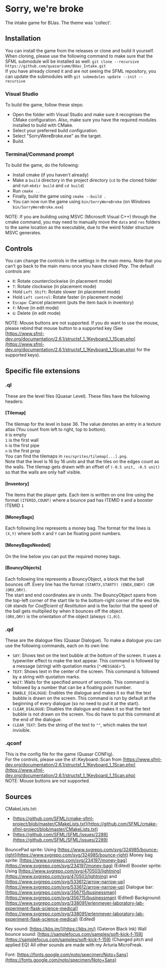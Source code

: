 # Sorry, we're broke
The intake game for BUas. The theme was 'collect'.

## Installation
You can install the game from the releases or clone and build it yourself.
When cloning, please use the following command to make sure that the SFML submodule will be installed as well: `git clone --recursive https://github.com/quasariumm/BUas_Intake.git`  
If you have already cloned it and are not seeing the SFML repository, you can update the submodules with `git submodules update --init --recursive`  

### Visual Studio
To build the game, follow these steps:
- Open the folder with Visual Studio and make sure it recognises the CMake configuration. Also, make sure you have the required modules installed to build with CMake.
- Select your preferred build configuration.
- Select "SorryWereBroke.exe" as the target.
- Build.

### Terminal/Command prompt
To build the game, do the following:
- Install cmake (if you haven't already)
- Make a `build` directory in the project directory (`cd` to the cloned folder and run `mkdir build` and `cd build`)
- Run `cmake ..`
- Finally, build the game using `cmake --build .`
- You can now run the game using `bin/SorryWereBroke` (on Windows `bin/SorryWereBroke.exe`)

NOTE: If you are building using MSVC (Microsoft Visual C++) through the cmake command, you may need to manually move the `data` and `res` folders to the same location as the executable, due to the weird folder structure MSVC generates.

## Controls
You can change the controls in the settings in the main menu. Note that you can't go back to the main menu once you have clicked _Play_. The default controls are:
- `R`: Rotate counterclockwise (in placement mode)
- `T`: Rotate clockwise (in placement mode)
- Hold `Left Shift`: Rotate slower (in placement mode)
- Hold `Left control`: Rotate faster (in placement mode)
- `Escape`: Cancel placement (puts the item back in inventory)
- `F`: Move (in edit mode)
- `G`: Delete (in edit mode)

NOTE: Mouse buttons are not supported. If you do want to use the mouse, please rebind that mouse button to a supported key (See [https://www.sfml-dev.org/documentation/2.6.1/structsf_1_1Keyboard_1_1Scan.php](https://www.sfml-dev.org/documentation/2.6.1/structsf_1_1Keyboard_1_1Scan.php) for the supported keys).

## Specific file extensions
### .ql
These are the level files (Quasar Level). These files have the following headers:

#### [Tilemap]
The tilemap for the level in base 36. The value denotes an entry in a texture atlas (You count from left to right, top to bottom).   
`0` is empty  
`1` is the first wall  
`h` is the first pipe  
`n` is the first prop  
You can find the tilemaps in `res/sprites/tilemap[...].png`.  
Note that the level is 16 by 16 _units_ and that the tiles on the edges count as the walls. The tilemap gets drawn with an offset of `(-0.5 unit, -0.5 unit)` so that the walls are only half visible. 

#### [Inventory]
The items that the player gets. Each item is written on one line using the format `(ITEMID,COUNT)` where a bounce pad has ITEMID `0` and a booster ITEMID `1`

#### [MoneyBags]
Each following line represents a money bag. The format for the lines is `(X,Y)` where both `X` and `Y` can be floating point numbers.

#### [MoneyBagsNeeded]
On the line below you can put the required money bags.

#### [BouncyObjects]
Each following line represents a BouncyObject, a block that the ball bounces off. Every line has the format `(STARTX,STARTY) (ENDX,ENDY) COR (ORX,ORY)`.  
The start and end coordinates are in _units_. The BouncyObject spans from the top-left corner of the start tile to the bottom-right corner of the end tile.  
`COR` stands for _Coefficient of Restitution_ and is the factor that the speed of the ball gets multiplied by when it bounces off the object.  
`(ORX,ORY)` is the orientation of the object (always `(1,0)`).

### .qd
These are the dialogue files (Quasar Dialogue). To make a dialogue you can use the following commands, each on its own line:
- `SAY`: Shows text on the text bubble at the bottom of the screen. It uses a typewriter effect to make the text appear. This command is followed by a message (string) with quotation marks (`"<MESSAGE>"`).
- `TEXT`: Shows text in the center of the screen. This command is followed by a string with quotation marks.
- `WAIT`: Waits for the specified amount of seconds. This command is followed by a number that can be a floating point number.
- `ENABLE_DIALOGUE`: Enables the dialogue and makes it so that the text bubble is drawn on the screen. This command is run by default at the beginning of every dialogue (so no need to put it at the start).
- `CLEAR_DIALOGUE`: Disables the dialogue and makes it so that the text bubble is not drawn on the screen. You do have to put this command at the end of the dialogue.
- `CLEAR_TEXT`: Sets the string of the text to `""`, which makes the text invisible.

### .qconf
This is the config file for the game (Quasar CONFig).  
For the controls, please use the sf::Keyboard::Scan from [https://www.sfml-dev.org/documentation/2.6.1/structsf_1_1Keyboard_1_1Scan.php](https://www.sfml-dev.org/documentation/2.6.1/structsf_1_1Keyboard_1_1Scan.php)  
NOTE: Mouse buttons are not supported.

## Sources
CMakeLists.txt:
* [https://github.com/SFML/cmake-sfml-project/blob/master/CMakeLists.txt](https://github.com/SFML/cmake-sfml-project/blob/master/CMakeLists.txt)
* [https://github.com/SFML/SFML/issues/2289](https://github.com/SFML/SFML/issues/2289)

BouncePad sprite: Using [https://www.svgrepo.com/svg/324985/bounce-right](https://www.svgrepo.com/svg/324985/bounce-right)
Money bag sprite: [https://www.svgrepo.com/svg/234197/money-bag](https://www.svgrepo.com/svg/234197/money-bag) (Edited)
Booster sprite: Using [https://www.svgrepo.com/svg/470503/lightning](https://www.svgrepo.com/svg/470503/lightning) and [https://www.svgrepo.com/svg/533612/arrow-narrow-up](https://www.svgrepo.com/svg/533612/arrow-narrow-up)
Dialogue bar: [https://www.svgrepo.com/svg/356715/businessman](https://www.svgrepo.com/svg/356715/businessman) (Edited)
Background: [https://www.svgrepo.com/svg/338091/erlenmeyer-laboratory-lab-experiment-flask-science-medical](https://www.svgrepo.com/svg/338091/erlenmeyer-laboratory-lab-experiment-flask-science-medical) (Edited)

Key sound: [https://kbs.im/](https://kbs.im/) (Gateron Black Ink)
Wall bounce sound: [https://samplefocus.com/samples/soft-kick-f-159](https://samplefocus.com/samples/soft-kick-f-159) (Changed pitch and applied EQ)
All other sounds are made with my Arturia MicroFreak.

Font: [https://fonts.google.com/noto/specimen/Noto+Sans](https://fonts.google.com/noto/specimen/Noto+Sans)
